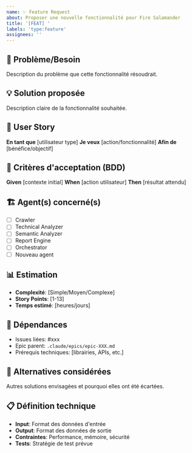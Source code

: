 ```yaml
---
name: ✨ Feature Request
about: Proposer une nouvelle fonctionnalité pour Fire Salamander
title: '[FEAT] '
labels: 'type:feature'
assignees: ''
---
```


## 🎯 Problème/Besoin
Description du problème que cette fonctionnalité résoudrait.

## 💡 Solution proposée
Description claire de la fonctionnalité souhaitée.

## 🔄 User Story
**En tant que** [utilisateur type]
**Je veux** [action/fonctionnalité]
**Afin de** [bénéfice/objectif]

## 🧪 Critères d'acceptation (BDD)
**Given** [contexte initial]
**When** [action utilisateur]
**Then** [résultat attendu]

## 🏗️ Agent(s) concerné(s)
- [ ] Crawler
- [ ] Technical Analyzer
- [ ] Semantic Analyzer  
- [ ] Report Engine
- [ ] Orchestrator
- [ ] Nouveau agent

## 📊 Estimation
- **Complexité**: [Simple/Moyen/Complexe]
- **Story Points**: [1-13]
- **Temps estimé**: [heures/jours]

## 🔗 Dépendances
- Issues liées: #xxx
- Epic parent: `.claude/epics/epic-XXX.md`
- Prérequis techniques: [librairies, APIs, etc.]

## 🚧 Alternatives considérées
Autres solutions envisagées et pourquoi elles ont été écartées.

## 📋 Définition technique
- **Input**: Format des données d'entrée
- **Output**: Format des données de sortie  
- **Contraintes**: Performance, mémoire, sécurité
- **Tests**: Stratégie de test prévue